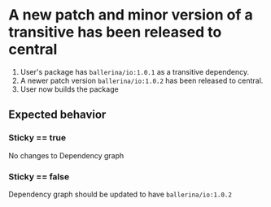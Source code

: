# A new patch and minor version of a transitive has been released to central

1. User's package has `ballerina/io:1.0.1` as a transitive dependency. 
2. A newer patch version `ballerina/io:1.0.2` has been released to central. 
3. User now builds the package

## Expected behavior

### Sticky == true
No changes to Dependency graph
### Sticky == false
Dependency graph should be updated to have `ballerina/io:1.0.2`

